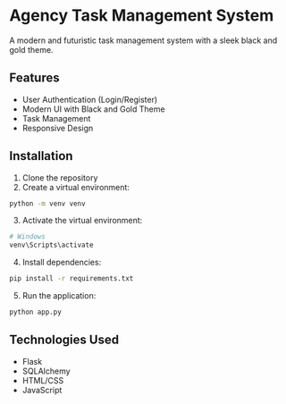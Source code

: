 # Agency Task Management System

A modern and futuristic task management system with a sleek black and gold theme.

## Features

- User Authentication (Login/Register)
- Modern UI with Black and Gold Theme
- Task Management
- Responsive Design

## Installation

1. Clone the repository
2. Create a virtual environment:
```bash
python -m venv venv
```
3. Activate the virtual environment:
```bash
# Windows
venv\Scripts\activate
```
4. Install dependencies:
```bash
pip install -r requirements.txt
```
5. Run the application:
```bash
python app.py
```

## Technologies Used

- Flask
- SQLAlchemy
- HTML/CSS
- JavaScript

